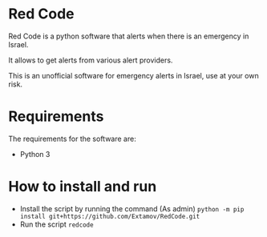 # Red Code
Red Code is a python software that alerts when there is an emergency in Israel.

It allows to get alerts from various alert providers.

This is an unofficial software for emergency alerts in Israel, use at your own risk.

# Requirements
The requirements for the software are:
* Python 3
# How to install and run
* Install the script by running the command (As admin) ``python -m pip install git+https://github.com/Extamov/RedCode.git``
* Run the script ``redcode``
